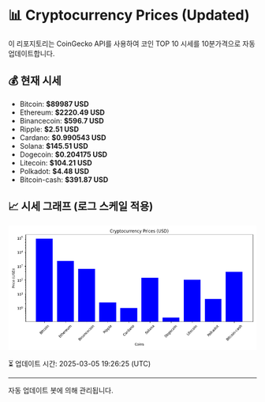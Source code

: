 
# 📊 Cryptocurrency Prices (Updated)

이 리포지토리는 CoinGecko API를 사용하여 코인 TOP 10 시세를 10분가격으로 자동 업데이트합니다.

## 💰 현재 시세
- Bitcoin: **$89987 USD**
- Ethereum: **$2220.49 USD**
- Binancecoin: **$596.7 USD**
- Ripple: **$2.51 USD**
- Cardano: **$0.990543 USD**
- Solana: **$145.51 USD**
- Dogecoin: **$0.204175 USD**
- Litecoin: **$104.21 USD**
- Polkadot: **$4.48 USD**
- Bitcoin-cash: **$391.87 USD**

## 📈 시세 그래프 (로그 스케일 적용)
![Crypto Prices](crypto_prices.png)

⏳ 업데이트 시간: 2025-03-05 19:26:25 (UTC)

---
자동 업데이트 봇에 의해 관리됩니다.
